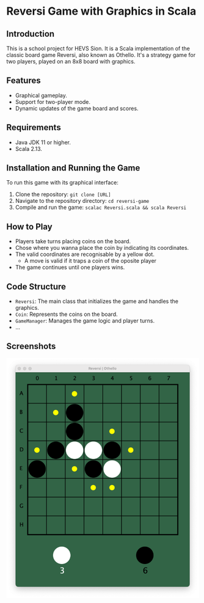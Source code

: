 # Reversi Game with Graphics in Scala

## Introduction
This is a school project for HEVS Sion. It is a Scala implementation of the classic board game Reversi, also known as Othello. It's a strategy game for two players, played on an 8x8 board with graphics.

## Features
- Graphical gameplay.
- Support for two-player mode.
- Dynamic updates of the game board and scores.

## Requirements
- Java JDK 11 or higher.
- Scala 2.13.

## Installation and Running the Game
To run this game with its graphical interface:
1. Clone the repository: `git clone [URL]`
2. Navigate to the repository directory: `cd reversi-game`
3. Compile and run the game: `scalac Reversi.scala && scala Reversi`

## How to Play
- Players take turns placing coins on the board.
- Chose where you wanna place the coin by indicating its coordinates.
- The valid coordinates are recognisable by a yellow dot.
    - A move is valid if it traps a coin of the oposite player
- The game continues until one players wins.

## Code Structure
- `Reversi`: The main class that initializes the game and handles the graphics.
- `Coin`: Represents the coins on the board.
- `GameManager`: Manages the game logic and player turns.
- ...

## Screenshots
![Reversi Game Screenshot](res/ReversiGame.png)


